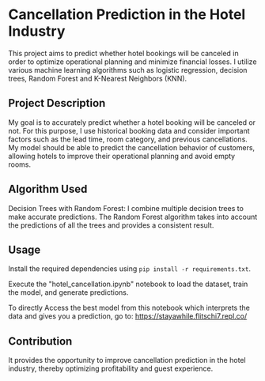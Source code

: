 # Cancellation Prediction in the Hotel Industry
This project aims to predict whether hotel bookings will be canceled in order to optimize operational planning and minimize financial losses. I utilize various machine learning algorithms such as logistic regression, decision trees, Random Forest  and K-Nearest Neighbors (KNN).

## Project Description
My goal is to accurately predict whether a hotel booking will be canceled or not. For this purpose, I use historical booking data and consider important factors such as the lead time, room category, and previous cancellations. My model should be able to predict the cancellation behavior of customers, allowing hotels to improve their operational planning and avoid empty rooms.

## Algorithm Used
Decision Trees with Random Forest: I combine multiple decision trees to make accurate predictions. The Random Forest algorithm takes into account the predictions of all the trees and provides a consistent result.

## Usage
Install the required dependencies using `pip install -r requirements.txt`.

Execute the "hotel_cancellation.ipynb" notebook to load the dataset, train the model, and generate predictions.

To directly Access the best model from this notebook which interprets the data and gives you a prediction, go to: https://stayawhile.flitschi7.repl.co/

## Contribution
It provides the opportunity to improve cancellation prediction in the hotel industry, thereby optimizing profitability and guest experience.